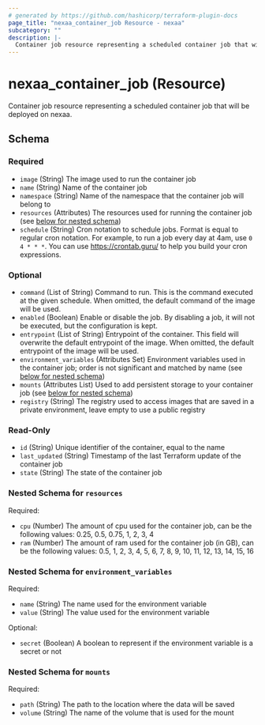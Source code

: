 ```yaml
---
# generated by https://github.com/hashicorp/terraform-plugin-docs
page_title: "nexaa_container_job Resource - nexaa"
subcategory: ""
description: |-
  Container job resource representing a scheduled container job that will be deployed on nexaa.
---
```


# nexaa_container_job (Resource)

Container job resource representing a scheduled container job that will be deployed on nexaa.



<!-- schema generated by tfplugindocs -->
## Schema

### Required

- `image` (String) The image used to run the container job
- `name` (String) Name of the container job
- `namespace` (String) Name of the namespace that the container job will belong to
- `resources` (Attributes) The resources used for running the container job (see [below for nested schema](#nestedatt--resources))
- `schedule` (String) Cron notation to schedule jobs. Format is equal to regular cron notation. For example, to run a job every day at 4am, use `0 4 * * *`. You can use https://crontab.guru/ to help you build your cron expressions.

### Optional

- `command` (List of String) Command to run. This is the command executed at the given schedule. When omitted, the default command of the image will be used.
- `enabled` (Boolean) Enable or disable the job. By disabling a job, it will not be executed, but the configuration is kept.
- `entrypoint` (List of String) Entrypoint of the container. This field will overwrite the default entrypoint of the image. When omitted, the default entrypoint of the image will be used.
- `environment_variables` (Attributes Set) Environment variables used in the container job; order is not significant and matched by name (see [below for nested schema](#nestedatt--environment_variables))
- `mounts` (Attributes List) Used to add persistent storage to your container job (see [below for nested schema](#nestedatt--mounts))
- `registry` (String) The registry used to access images that are saved in a private environment, leave empty to use a public registry

### Read-Only

- `id` (String) Unique identifier of the container, equal to the name
- `last_updated` (String) Timestamp of the last Terraform update of the container job
- `state` (String) The state of the container job

<a id="nestedatt--resources"></a>
### Nested Schema for `resources`

Required:

- `cpu` (Number) The amount of cpu used for the container job, can be the following values: 0.25, 0.5, 0.75, 1, 2, 3, 4
- `ram` (Number) The amount of ram used for the container job (in GB), can be the following values: 0.5, 1, 2, 3, 4, 5, 6, 7, 8, 9, 10, 11, 12, 13, 14, 15, 16


<a id="nestedatt--environment_variables"></a>
### Nested Schema for `environment_variables`

Required:

- `name` (String) The name used for the environment variable
- `value` (String) The value used for the environment variable

Optional:

- `secret` (Boolean) A boolean to represent if the environment variable is a secret or not


<a id="nestedatt--mounts"></a>
### Nested Schema for `mounts`

Required:

- `path` (String) The path to the location where the data will be saved
- `volume` (String) The name of the volume that is used for the mount
